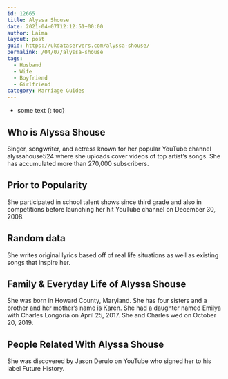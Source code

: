 ```yaml
---
id: 12665
title: Alyssa Shouse
date: 2021-04-07T12:12:51+00:00
author: Laima
layout: post
guid: https://ukdataservers.com/alyssa-shouse/
permalink: /04/07/alyssa-shouse
tags:
  - Husband
  - Wife
  - Boyfriend
  - Girlfriend
category: Marriage Guides
---
```


* some text
{: toc}


## Who is Alyssa Shouse
                  
                  
                  
Singer, songwriter, and actress known for her popular YouTube channel alyssahouse524 where she uploads cover videos of top artist&#8217;s songs. She has accumulated more than 270,000 subscribers.
                  
              
            
              
            
                
                
                
## Prior to Popularity
                  
                  
                  
She participated in school talent shows since third grade and also in competitions before launching her hit YouTube channel on December 30, 2008.
                  
              
            
              
            
                
                
                
## Random data
                  
                  
                  
She writes original lyrics based off of real life situations as well as existing songs that inspire her.
                  
              
            
              
            
                
                
                
## Family & Everyday Life of Alyssa Shouse
                  
                  
                  
She was born in Howard County, Maryland. She has four sisters and a brother and her mother&#8217;s name is Karen. She had a daughter named Emilya with Charles Longoria on April 25, 2017. She and Charles wed on October 20, 2019.
                  
              
            
              
            
                
                
                
## People Related With Alyssa Shouse
                  
                  
                  
She was discovered by Jason Derulo on YouTube who signed her to his label Future History.
                  
              
            
              
            
                
              
            
              
              
            
            
              
            
          
          
          